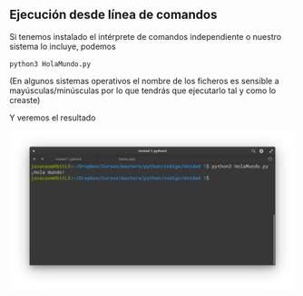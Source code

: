 ## Ejecución desde línea de comandos

Si tenemos instalado el intérprete de comandos independiente o nuestro sistema lo incluye, podemos 
```
python3 HolaMundo.py
```

(En algunos sistemas operativos el nombre de los ficheros es sensible a mayúsculas/minúsculas por lo que tendrás que ejecutarlo tal y como lo creaste)

Y veremos el resultado

![](./images/EjecucionHolaMundoConsola.png)

